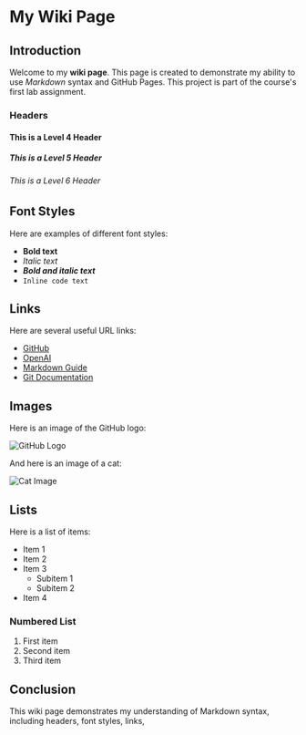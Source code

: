 # My Wiki Page

## Introduction

Welcome to my **wiki page**. This page is created to demonstrate my ability to use *Markdown* syntax and GitHub Pages. This project is part of the course's first lab assignment.

### Headers
#### This is a Level 4 Header
##### This is a Level 5 Header
###### This is a Level 6 Header

## Font Styles

Here are examples of different font styles:

- **Bold text**
- *Italic text*
- ***Bold and italic text***
- `Inline code text`

## Links

Here are several useful URL links:

- [GitHub](https://github.com/)
- [OpenAI](https://openai.com/)
- [Markdown Guide](https://www.markdownguide.org/)
- [Git Documentation](https://git-scm.com/doc)

## Images

Here is an image of the GitHub logo:

![GitHub Logo](https://github.githubassets.com/images/modules/logos_page/GitHub-Mark.png)

And here is an image of a cat:

![Cat Image](https://cataas.com/cat)

## Lists

Here is a list of items:

- Item 1
- Item 2
- Item 3
  - Subitem 1
  - Subitem 2
- Item 4

### Numbered List

1. First item
2. Second item
3. Third item

## Conclusion

This wiki page demonstrates my understanding of Markdown syntax, including headers, font styles, links,
